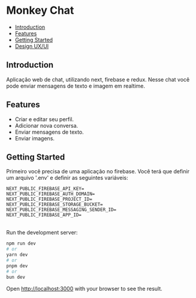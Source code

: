 # Monkey Chat

- [Introduction](#introduction)
- [Features](#features)
- [Getting Started](#getting-started)
- [Design UX/UI](https://www.figma.com/file/vVjs4Od2M51a1D90O9EcsT/monkey-chat?type=design&mode=design&t=VtFpbqQ3LO30ALbg-1)

## Introduction

Aplicação web de chat, utilizando next, firebase e redux. Nesse chat você pode enviar mensagens de texto e imagem em realtime.

## Features
<ul>
  <li>Criar e editar seu perfil.</li>
  <li>Adicionar nova conversa.</li>
  <li>Enviar mensagens de texto.</li>
  <li>Enviar imagens.</li>
</ul>

## Getting Started

Primeiro você precisa de uma aplicação no firebase.
Você terá que definir um arquivo '.env' e definir as seguintes variáveis:

```
NEXT_PUBLIC_FIREBASE_API_KEY=
NEXT_PUBLIC_FIREBASE_AUTH_DOMAIN=
NEXT_PUBLIC_FIREBASE_PROJECT_ID=
NEXT_PUBLIC_FIREBASE_STORAGE_BUCKET=
NEXT_PUBLIC_FIREBASE_MESSAGING_SENDER_ID=
NEXT_PUBLIC_FIREBASE_APP_ID=
```
<br>
Run the development server:

```bash
npm run dev
# or
yarn dev
# or
pnpm dev
# or
bun dev
```

Open [http://localhost:3000](http://localhost:3000) with your browser to see the result.
<br>